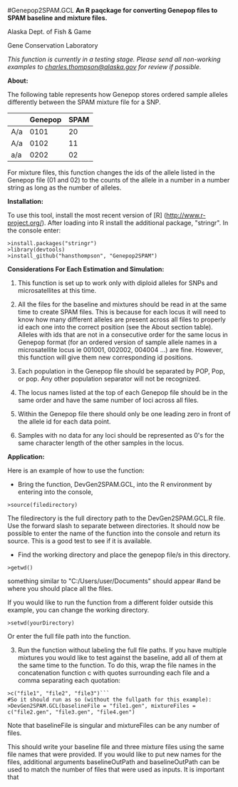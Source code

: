 #Genepop2SPAM.GCL
**An R paqckage for converting Genepop files to SPAM baseline and mixture files.**

Alaska Dept. of Fish & Game

Gene Conservation Laboratory


_This function is currently in a testing stage. Please send all non-working examples to charles.thompson@alaska.gov for review if possible._

**About:**

The following table represents how Genepop stores ordered sample alleles differently between the SPAM mixture file for a SNP.

|  | Genepop | SPAM |
| --- | --- | --- |
| A/a | 0101 | 20 |
| A/a | 0102 | 11 |
| a/a | 0202 | 02 |

For mixture files, this function changes the ids of the allele listed in the Genepop file (01 and 02) to the counts of the allele in a number in a number string as long as the number of alleles.

**Installation:**

To use this tool, install the most recent version of [R]  (http://www.r-project.org/). After loading into R install the additional package, "stringr". In the console enter:

```
>install.packages("stringr")
>library(devtools)
>install_github("hansthompson", "Genepop2SPAM")
```

**Considerations For Each Estimation and Simulation:**

1. This function is set up to work only with diploid alleles for SNPs and microsatellites at this time.

2. All the files for the baseline and mixtures should be read in at the same time to create SPAM files. This is because for each locus it will need to know how many different alleles are present across all files to properly id each one into the correct position (see the About section table). Alleles with ids that are not in a consecutive order for the same locus in Genepop format (for an ordered version of sample allele names in a microsatellite locus ie 001001, 002002, 004004 …) are fine. However, this function will give them new corresponding id positions.

3. Each population in the Genepop file should be separated by POP, Pop, or pop. Any other population separator will not be recognized. 

4. The locus names listed at the top of each Genepop file should be in the same order and have the same number of loci across all files.

5. Within the Genepop file there should only be one leading zero in front of the allele id for each data point.

6. Samples with no data for any loci should be represented as 0's for the same character length of the other samples in the locus.

**Application:**

Here is an example of how to use the function:

* Bring the function, DevGen2SPAM.GCL, into the R environment by entering into the console,
```
>source(filedirectory)
```

The filedirectory is the full directory path to the DevGen2SPAM.GCL.R file. Use the forward slash to separate between directories. It should now be possible to enter the name of the function into the console and return its source. This is a good test to see if it is available.

* Find the working directory and place the genepop file/s in this directory.
```
>getwd()
```

something similar to "C:/Users/user/Documents" should appear #and be where you should place all the files.

If you would like to run the function from a different folder outside this example, you can change the working directory.
```
>setwd(yourDirectory)
```

Or enter the full file path into the function.

3. Run the function without labeling the full file paths. If you have multiple mixtures you would like to test against the baseline, add all of them at the same time to the function. To do this, wrap the file names in the concatenation function c with quotes surrounding each file and a comma separating each quotation:
```
>c("file1", "file2", "file3")```
#So it should run as so (without the fullpath for this example):
>DevGen2SPAM.GCL(baselineFile = "file1.gen", mixtureFiles = c("file2.gen", "file3.gen", "file4.gen")
```
Note that baselineFile is singular and mixtureFiles can be any number of files. 

This should write your baseline file and three mixture files using the same file names that were provided. If you would like to put new names for the files, additional arguments baselineOutPath and baselineOutPath can be used to match the number of files that were used as inputs. It is important that

